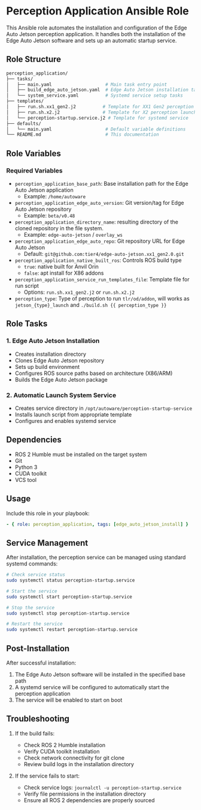 # Perception Application Ansible Role

This Ansible role automates the installation and configuration of the Edge Auto Jetson perception application. It handles both the installation of the Edge Auto Jetson software and sets up an automatic startup service.

## Role Structure

```bash
perception_application/
├── tasks/
│   ├── main.yaml                    # Main task entry point
│   ├── build_edge_auto_jetson.yaml  # Edge Auto Jetson installation tasks
│   └── system_service.yaml          # Systemd service setup tasks
├── templates/
│   ├── run.sh.xx1_gen2.j2          # Template for XX1 Gen2 perception launch script
│   ├── run.sh.x2.j2                # Template for X2 perception launch script
│   └── perception-startup.service.j2 # Template for systemd service
├── defaults/
│   └── main.yaml                    # Default variable definitions
└── README.md                        # This documentation
```

## Role Variables

### Required Variables

- `perception_application_base_path`: Base installation path for the Edge Auto Jetson application
  - Example: `/home/autoware`
- `perception_application_edge_auto_version`: Git version/tag for Edge Auto Jetson repository
  - Example: `beta/v0.48`
- `perception_application_directory_name`: resulting directory of the cloned repository in the file system.
  - Example: `edge-auto-jetson` / `overlay_ws`
- `perception_application_edge_auto_repo`: Git repository URL for Edge Auto Jetson
  - Default: `git@github.com:tier4/edge-auto-jetson.xx1_gen2.0.git`
- `perception_application_native_built_ros`: Controls ROS build type
  - `true`: native built for Anvil Orin
  - `false`: apt install for X86 addons
- `perception_application_service_run_templates_file`: Template file for run script
  - Options: `run.sh.xx1_gen2.j2` or `run.sh.x2.j2`
- `perception_type`: Type of perception to run `tlr/od/addon`, will works as `jetson_{type}_launch` and `./build.sh {{ perception_type }}`

## Role Tasks

### 1. Edge Auto Jetson Installation

- Creates installation directory
- Clones Edge Auto Jetson repository
- Sets up build environment
- Configures ROS source paths based on architecture (X86/ARM)
- Builds the Edge Auto Jetson package

### 2. Automatic Launch System Service

- Creates service directory in `/opt/autoware/perception-startup-service`
- Installs launch script from appropriate template
- Configures and enables systemd service

## Dependencies

- ROS 2 Humble must be installed on the target system
- Git
- Python 3
- CUDA toolkit
- VCS tool

## Usage

Include this role in your playbook:

```yaml
- { role: perception_application, tags: [edge_auto_jetson_install] }
```

## Service Management

After installation, the perception service can be managed using standard systemd commands:

```bash
# Check service status
sudo systemctl status perception-startup.service

# Start the service
sudo systemctl start perception-startup.service

# Stop the service
sudo systemctl stop perception-startup.service

# Restart the service
sudo systemctl restart perception-startup.service
```

## Post-Installation

After successful installation:

1. The Edge Auto Jetson software will be installed in the specified base path
2. A systemd service will be configured to automatically start the perception application
3. The service will be enabled to start on boot

## Troubleshooting

1. If the build fails:

   - Check ROS 2 Humble installation
   - Verify CUDA toolkit installation
   - Check network connectivity for git clone
   - Review build logs in the installation directory

2. If the service fails to start:
   - Check service logs: `journalctl -u perception-startup.service`
   - Verify file permissions in the installation directory
   - Ensure all ROS 2 dependencies are properly sourced
